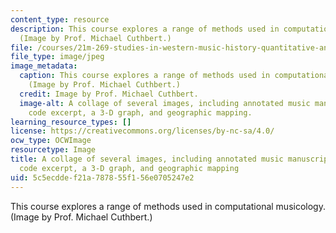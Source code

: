 ```yaml
---
content_type: resource
description: This course explores a range of methods used in computational musicology.
  (Image by Prof. Michael Cuthbert.)
file: /courses/21m-269-studies-in-western-music-history-quantitative-and-computational-approaches-to-music-history-spring-2012/5c5ecddef21a787855f156e0705247e2_21m-269s12-th.jpg
file_type: image/jpeg
image_metadata:
  caption: This course explores a range of methods used in computational musicology.
    (Image by Prof. Michael Cuthbert.)
  credit: Image by Prof. Michael Cuthbert.
  image-alt: A collage of several images, including annotated music manuscript, software
    code excerpt, a 3-D graph, and geographic mapping.
learning_resource_types: []
license: https://creativecommons.org/licenses/by-nc-sa/4.0/
ocw_type: OCWImage
resourcetype: Image
title: A collage of several images, including annotated music manuscript, software
  code excerpt, a 3-D graph, and geographic mapping
uid: 5c5ecdde-f21a-7878-55f1-56e0705247e2
---
```

This course explores a range of methods used in computational musicology. (Image by Prof. Michael Cuthbert.)